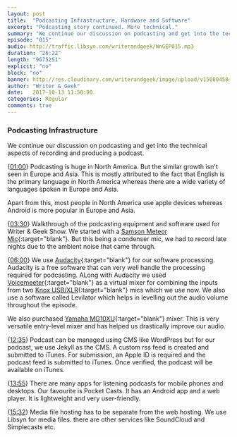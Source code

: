 ```yaml
---
layout: post
title:  "Podcasting Infrastructure, Hardware and Software"
excerpt: "Podcasting story continued. More technical."
summary: "We continue our discussion on podcasting and get into the technicalities."
episode: "015"
audio: http://traffic.libsyn.com/writerandgeek/WnGEP015.mp3
duration: "26:22"
length: "9675251"
explicit: "no"
block: "no"
banner: http://res.cloudinary.com/writerandgeek/image/upload/v1508045847/pod2.jpg
author: "Writer & Geek"
date:   2017-10-13 11:50:00
categories: Regular
comments: true
---
```


### Podcasting Infrastructure
We continue our discussion on podcasting and get into the technical aspects of recording and producing a podcast.

{[01:00](#t=00:01:00)} Podcasting is huge in North America. But the similar growth isn't seen in Europe and Asia. This is mostly attributed to the fact that English is the primary language in North America whereas there are a wide variety of languages spoken in Europe and Asia.

Apart from this, most people in North America use apple devices whereas Android is more popular in Europe and Asia.

{[03:30](#t=00:03:30)} Walkthrough of the podcasting equipment and software used for Writer & Geek Show. We started with a [Samson Meteor Mic](https://www.amazon.in/Samson-Meteor-Studio-Microphone-Chrome/dp/B004MF39YS){:target="blank"}. But this being a condenser mic, we had to record late nights due to the ambient noise that came through.

{[06:00](#t=00:06:00)} We use [Audacity](http://www.audacityteam.org/download/){:target="blank"} for our software processing. Audacity is a free software that can very well handle the processing required for podcasting. ALong with Audacity we used [Voicemeeter](https://www.vb-audio.com/Voicemeeter/index.htm){:target="blank"} as a virtual mixer for combining the inputs from two [Knox USB/XLR](https://www.amazon.com/Knox-Gear-Cardioid-USB-Microphone/dp/B012BAX738){:target="blank"} mics which we use now. We also use a software called Levilator which helps in levelling out the audio volume throughout the episode.

We also purchased [Yamaha MG10XU](https://www.amazon.in/Yamaha-MG10XU-10-Input-Stereo-Mixer/dp/B00IBIVL42){:target="blank"} mixer. This is very versatile entry-level mixer and has helped us drastically improve our audio.

{[12:35](#t=00:12:35)} Podcast can be managed using CMS like WordPress but for our podcast, we use Jekyll as the CMS. A custom rss feed is created and submitted to iTunes. For submission, an Apple ID is required and the podcast feed is submitted to iTunes. Once verified, the podcast will be available on iTunes.

{[13:55](#t=00:13:55)} There are many apps for listening podcasts for mobile phones and desktops. Our favourite is Pocket Casts. It has an Android app and a web player. It is lightweight and very user-friendly.

{[15:32](#t=00:15:32)} Media file hosting has to be separate from the web hosting. We use Libsyn for media files. there are other services like SoundCloud and Simplecasts etc.